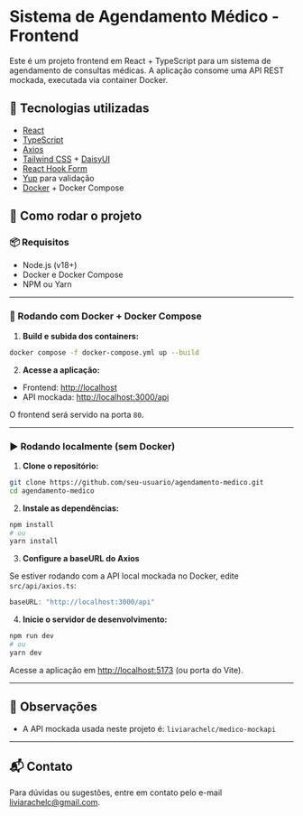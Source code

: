 # Sistema de Agendamento Médico - Frontend

Este é um projeto frontend em React + TypeScript para um sistema de agendamento de consultas médicas. A aplicação consome uma API REST mockada, executada via container Docker.

## 🔧 Tecnologias utilizadas

- [React](https://react.dev/)
- [TypeScript](https://www.typescriptlang.org/)
- [Axios](https://axios-http.com/)
- [Tailwind CSS](https://tailwindcss.com/) + [DaisyUI](https://daisyui.com/)
- [React Hook Form](https://react-hook-form.com/)
- [Yup](https://github.com/jquense/yup) para validação
- [Docker](https://www.docker.com/) + Docker Compose


## 🚀 Como rodar o projeto

### 📦 Requisitos

- Node.js (v18+)
- Docker e Docker Compose
- NPM ou Yarn

---

### 🐳 Rodando com Docker + Docker Compose

1. **Build e subida dos containers:**

```bash
docker compose -f docker-compose.yml up --build
```

2. **Acesse a aplicação:**

* Frontend: [http://localhost](http://localhost)
* API mockada: [http://localhost:3000/api](http://localhost:3000/api)

O frontend será servido na porta `80`.

---


### ▶️ Rodando localmente (sem Docker)

1. **Clone o repositório:**

```bash
git clone https://github.com/seu-usuario/agendamento-medico.git
cd agendamento-medico
````

2. **Instale as dependências:**

```bash
npm install
# ou
yarn install
```

3. **Configure a baseURL do Axios**

Se estiver rodando com a API local mockada no Docker, edite `src/api/axios.ts`:

```ts
baseURL: "http://localhost:3000/api"
```

4. **Inicie o servidor de desenvolvimento:**

```bash
npm run dev
# ou
yarn dev
```

Acesse a aplicação em [http://localhost:5173](http://localhost:5173) (ou porta do Vite).

---

## 📝 Observações

* A API mockada usada neste projeto é: `liviarachelc/medico-mockapi`

---

## 📬 Contato

Para dúvidas ou sugestões, entre em contato pelo e-mail [liviarachelc@gmail.com](mailto:sliviarachelc@gmail.com).
